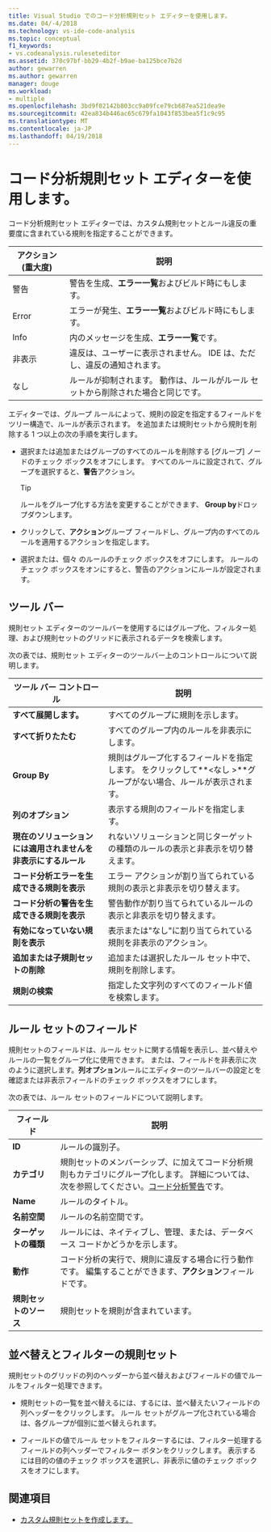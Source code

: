 ```yaml
---
title: Visual Studio でのコード分析規則セット エディターを使用します。
ms.date: 04/-4/2018
ms.technology: vs-ide-code-analysis
ms.topic: conceptual
f1_keywords:
- vs.codeanalysis.ruleseteditor
ms.assetid: 370c97bf-bb29-4b2f-b9ae-ba125bce7b2d
author: gewarren
ms.author: gewarren
manager: douge
ms.workload:
- multiple
ms.openlocfilehash: 3bd9f02142b803cc9a09fce79cb687ea521dea9e
ms.sourcegitcommit: 42ea834b446ac65c679fa1043f853bea5f1c9c95
ms.translationtype: MT
ms.contentlocale: ja-JP
ms.lasthandoff: 04/19/2018
---
```

# <a name="use-the-code-analysis-rule-set-editor"></a>コード分析規則セット エディターを使用します。

コード分析規則セット エディターでは、カスタム規則セットとルール違反の重要度に含まれている規則を指定することができます。

|アクション (重大度)|説明|
|-|-|
|警告|警告を生成、**エラー一覧**およびビルド時にもします。|
|Error|エラーが発生、**エラー一覧**およびビルド時にもします。|
|Info|内のメッセージを生成、**エラー一覧**です。|
|非表示|違反は、ユーザーに表示されません。 IDE は、ただし、違反の通知されます。|
|なし|ルールが抑制されます。 動作は、ルールがルール セットから削除された場合と同じです。|

エディターでは、グループ ルールによって、規則の設定を指定するフィールドをツリー構造で、ルールが表示されます。 を追加または規則セットから規則を削除する 1 つ以上の次の手順を実行します。

- 選択または追加またはグループのすべてのルールを削除する [グループ] ノードのチェック ボックスをオフにします。 すべてのルールに設定されて、グループを選択すると、**警告**アクション。

   > [!TIP]
   > ルールをグループ化する方法を変更することができます、 **Group by**ドロップダウンします。

- クリックして、**アクション**グループ フィールドし、グループ内のすべてのルールを適用するアクションを指定します。

- 選択または、個々 のルールのチェック ボックスをオフにします。 ルールのチェック ボックスをオンにすると、警告のアクションにルールが設定されます。

## <a name="toolbar"></a>ツール バー

規則セット エディターのツールバーを使用するにはグループ化、フィルター処理、および規則セットのグリッドに表示されるデータを検索します。

次の表では、規則セット エディターのツールバー上のコントロールについて説明します。

|ツール バー コントロール|説明|
|---------------------|-----------------|
|**すべて展開します。**|すべてのグループに規則を示します。|
|**すべて折りたたむ**|すべてのグループ内のルールを非表示にします。|
|**Group By**|規則はグループ化するフィールドを指定します。 をクリックして**\<なし >**グループがない場合、ルールが表示されます。|
|**列のオプション**|表示する規則のフィールドを指定します。|
|**現在のソリューションには適用されませんを非表示にするルール**|れないソリューションと同じターゲットの種類のルールの表示と非表示を切り替えます。|
|**コード分析エラーを生成できる規則を表示**|エラー アクションが割り当てられている規則の表示と非表示を切り替えます。|
|**コード分析の警告を生成できる規則を表示**|警告動作が割り当てられているルールの表示と非表示を切り替えます。|
|**有効になっていない規則を表示**|表示または"なし"に割り当てられている規則を非表示のアクション。|
|**追加または子規則セットの削除**|追加または選択したルール セット中で、規則を削除します。|
|**規則の検索**|指定した文字列のすべてのフィールド値を検索します。|

## <a name="rule-set-fields"></a>ルール セットのフィールド

規則セットのフィールドは、ルール セットに関する情報を表示し、並べ替えやルールの一覧をグループ化に使用できます。 または、フィールドを非表示に次のように選択します。**列オプション**ルールにエディターのツールバーの設定とを確認または非表示フィールドのチェック ボックスをオフにします。

次の表では、ルール セットのフィールドについて説明します。

|フィールド|説明|
|-----------|-----------------|
|**ID**|ルールの識別子。|
|**カテゴリ**|規則セットのメンバーシップ、に加えてコード分析規則もカテゴリにグループ化します。 詳細については、次を参照してください。[コード分析警告](../code-quality/code-analysis-for-managed-code-warnings.md)です。|
|**Name**|ルールのタイトル。|
|**名前空間**|ルールの名前空間です。|
|**ターゲットの種類**|ルールには、ネイティブし、管理、または、データベース コードかどうかを示します。|
|**動作**|コード分析の実行で、規則に違反する場合に行う動作です。 編集することができます、**アクション**フィールドです。|
|**規則セットのソース**|規則セットを規則が含まれています。|

## <a name="sort-and-filter-rule-sets"></a>並べ替えとフィルターの規則セット

規則セットのグリッドの列のヘッダーから並べ替えおよびフィールドの値でルールをフィルター処理できます。

- 規則セットの一覧を並べ替えるには、するには、並べ替えたいフィールドの列ヘッダーをクリックします。 ルール セットがグループ化されている場合は、各グループが個別に並べ替えられます。

- フィールドの値でルール セットをフィルターするには、フィルター処理するフィールドの列ヘッダーでフィルター ボタンをクリックします。 表示するには目的の値のチェック ボックスを選択し、非表示に値のチェック ボックスをオフにします。

## <a name="see-also"></a>関連項目

- [カスタム規則セットを作成します。](../code-quality/how-to-create-a-custom-rule-set.md)